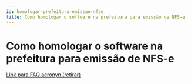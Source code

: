 ```yaml
---
id: homologar-prefeitura-emissao-nfse
title: Como homologar o software na prefeitura para emissão de NFS-e
---
```


# Como homologar o software na prefeitura para emissão de NFS-e

[Link para FAQ acronyn (retirar)](https://clientes.acronyn.com/faq.aspx?numFaq=100629)